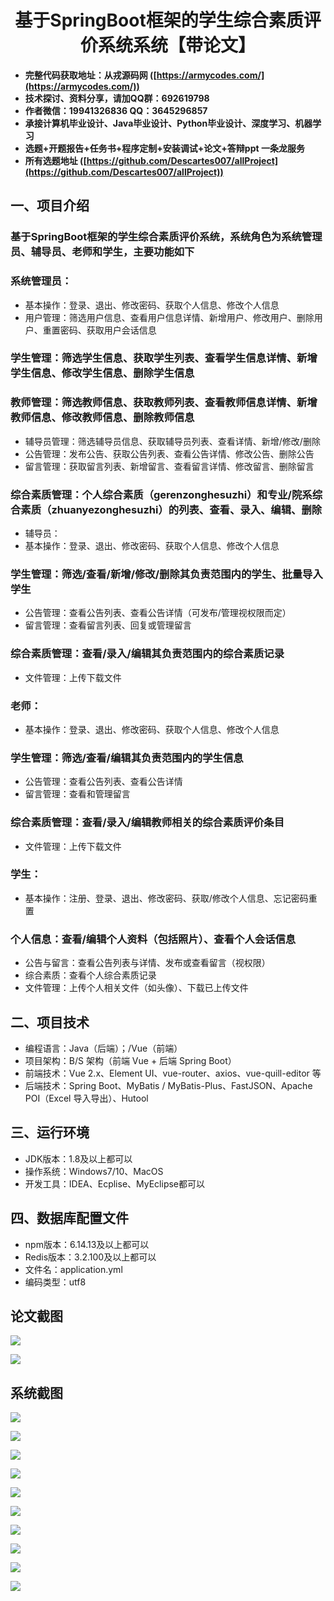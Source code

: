 <h1 align="center">基于SpringBoot框架的学生综合素质评价系统系统【带论文】</h1></p>

- <b>完整代码获取地址：从戎源码网 ([https://armycodes.com/](https://armycodes.com/))</b>
- <b>技术探讨、资料分享，请加QQ群：692619798</b>
- <b>作者微信：19941326836  QQ：3645296857</b>
- <b>承接计算机毕业设计、Java毕业设计、Python毕业设计、深度学习、机器学习</b>
- <b>选题+开题报告+任务书+程序定制+安装调试+论文+答辩ppt 一条龙服务</b>
- <b>所有选题地址 ([https://github.com/Descartes007/allProject](https://github.com/Descartes007/allProject)) </b>

## 一、项目介绍

### 基于SpringBoot框架的学生综合素质评价系统，系统角色为系统管理员、辅导员、老师和学生，主要功能如下
### 系统管理员：
- 基本操作：登录、退出、修改密码、获取个人信息、修改个人信息
- 用户管理：筛选用户信息、查看用户信息详情、新增用户、修改用户、删除用户、重置密码、获取用户会话信息
### 学生管理：筛选学生信息、获取学生列表、查看学生信息详情、新增学生信息、修改学生信息、删除学生信息
### 教师管理：筛选教师信息、获取教师列表、查看教师信息详情、新增教师信息、修改教师信息、删除教师信息
- 辅导员管理：筛选辅导员信息、获取辅导员列表、查看详情、新增/修改/删除
- 公告管理：发布公告、获取公告列表、查看公告详情、修改公告、删除公告
- 留言管理：获取留言列表、新增留言、查看留言详情、修改留言、删除留言
### 综合素质管理：个人综合素质（gerenzonghesuzhi）和专业/院系综合素质（zhuanyezonghesuzhi）的列表、查看、录入、编辑、删除
- 辅导员：
- 基本操作：登录、退出、修改密码、获取个人信息、修改个人信息
### 学生管理：筛选/查看/新增/修改/删除其负责范围内的学生、批量导入学生
- 公告管理：查看公告列表、查看公告详情（可发布/管理视权限而定）
- 留言管理：查看留言列表、回复或管理留言
### 综合素质管理：查看/录入/编辑其负责范围内的综合素质记录
- 文件管理：上传下载文件
### 老师：
- 基本操作：登录、退出、修改密码、获取个人信息、修改个人信息
### 学生管理：筛选/查看/编辑其负责范围内的学生信息
- 公告管理：查看公告列表、查看公告详情
- 留言管理：查看和管理留言
### 综合素质管理：查看/录入/编辑教师相关的综合素质评价条目
- 文件管理：上传下载文件
### 学生：
- 基本操作：注册、登录、退出、修改密码、获取/修改个人信息、忘记密码重置
### 个人信息：查看/编辑个人资料（包括照片）、查看个人会话信息
- 公告与留言：查看公告列表与详情、发布或查看留言（视权限）
- 综合素质：查看个人综合素质记录
- 文件管理：上传个人相关文件（如头像）、下载已上传文件

## 二、项目技术

- 编程语言：Java（后端）；/Vue（前端）
- 项目架构：B/S 架构（前端 Vue + 后端 Spring Boot）
- 前端技术：Vue 2.x、Element UI、vue-router、axios、vue-quill-editor 等
- 后端技术：Spring Boot、MyBatis / MyBatis-Plus、FastJSON、Apache POI（Excel 导入导出）、Hutool


## 三、运行环境

- JDK版本：1.8及以上都可以
- 操作系统：Windows7/10、MacOS
- 开发工具：IDEA、Ecplise、MyEclipse都可以

## 四、数据库配置文件

- npm版本：6.14.13及以上都可以
- Redis版本：3.2.100及以上都可以
- 文件名：application.yml
- 编码类型：utf8

## 论文截图

![](screenshot/1.png)

![](screenshot/2.png)

## 系统截图

![](screenshot/3.png)

![](screenshot/4.png)

![](screenshot/5.png)

![](screenshot/6.png)

![](screenshot/7.png)

![](screenshot/8.png)

![](screenshot/9.png)

![](screenshot/10.png)

![](screenshot/11.png)

![](screenshot/12.png)